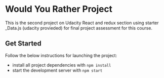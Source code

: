 # Would You Rather Project
This is the second project on Udacity React and redux section using starter _Data.js (udacity provieded) for final project assessment for this course.

## Get Started
Follow the below instructions for launching the project:

* install all project dependencies with `npm install`
* start the development server with `npm start`

